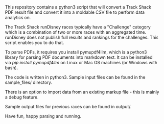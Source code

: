 This repository contains a python3 script that will convert a Track Shack PDF result file and convert it into a moldable CSV file to perform data analytics on.

The Track Shack runDisney races typically have a "Challenge" category which is a combination of two or more races with an aggregated time. runDisney does not
publish full results and rankings for the challenges. This script enables you to do that. 

To parse PDFs, it requires you install pymupdf4llm, which is a python3 library for parsing PDF documents into markdown text. It can be installed via _pip install pymupdf4llm_ on Linux or
Mac OS machines (or Windows with bash).

The code is written in python3. Sample input files can be found in the sample_files/ directory.

There is an option to import data from an existing markup file - this is mainly a debug feature.

Sample output files for previous races can be found in output/. 

Have fun, happy parsing and running.
